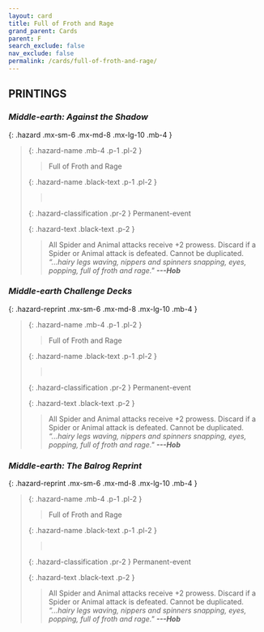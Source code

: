```yaml
---
layout: card
title: Full of Froth and Rage
grand_parent: Cards
parent: F
search_exclude: false
nav_exclude: false
permalink: /cards/full-of-froth-and-rage/
---
```


## PRINTINGS


### _Middle-earth: Against the Shadow_

{: .hazard .mx-sm-6 .mx-md-8 .mx-lg-10 .mb-4 }
> {: .hazard-name .mb-4 .p-1 .pl-2 }
> > <div class="hazard-mp"></div>
> > <div class="card-name">Full of Froth and Rage</div>
>
> {: .hazard-name .black-text .p-1 .pl-2 }
> > &nbsp;
>
> {: .hazard-classification .pr-2 }
> Permanent-event
>
> {: .hazard-text .black-text .p-2 }
> > All Spider and Animal attacks receive +2 prowess. Discard if a Spider or Animal attack is defeated. Cannot be duplicated.   <br>_“...hairy legs waving, nippers and spinners snapping, eyes, popping, full of froth and rage."_ ***---&#65279;Hob*** 
>

### _Middle-earth Challenge Decks_

{: .hazard-reprint .mx-sm-6 .mx-md-8 .mx-lg-10 .mb-4 }
> {: .hazard-name .mb-4 .p-1 .pl-2 }
> > <div class="hazard-mp"></div>
> > <div class="card-name">Full of Froth and Rage</div>
>
> {: .hazard-name .black-text .p-1 .pl-2 }
> > &nbsp;
>
> {: .hazard-classification .pr-2 }
> Permanent-event
>
> {: .hazard-text .black-text .p-2 }
> > All Spider and Animal attacks receive +2 prowess. Discard if a Spider or Animal attack is defeated. Cannot be duplicated.   <br>_“...hairy legs waving, nippers and spinners snapping, eyes, popping, full of froth and rage."_ ***---&#65279;Hob*** 
>

### _Middle-earth: The Balrog Reprint_

{: .hazard-reprint .mx-sm-6 .mx-md-8 .mx-lg-10 .mb-4 }
> {: .hazard-name .mb-4 .p-1 .pl-2 }
> > <div class="hazard-mp"></div>
> > <div class="card-name">Full of Froth and Rage</div>
>
> {: .hazard-name .black-text .p-1 .pl-2 }
> > &nbsp;
>
> {: .hazard-classification .pr-2 }
> Permanent-event
>
> {: .hazard-text .black-text .p-2 }
> > All Spider and Animal attacks receive +2 prowess. Discard if a Spider or Animal attack is defeated. Cannot be duplicated.   <br>_“...hairy legs waving, nippers and spinners snapping, eyes, popping, full of froth and rage."_ ***---&#65279;Hob*** 
>
